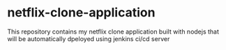 # netflix-clone-application
This repository contains my netflix clone application built with nodejs that will be automatically dpeloyed using jenkins ci/cd server
